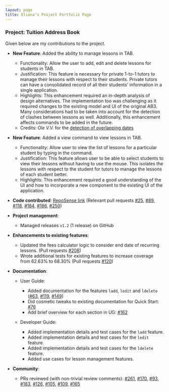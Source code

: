```yaml
---
layout: page
title: Eliana's Project Portfolio Page
---
```


### Project: Tuition Address Book

Given below are my contributions to the project.

* **New Feature**: Added the ability to manage lessons in TAB.
  * Functionality: Allow the user to add, edit and delete lessons for students in TAB.
  * Justification: This feature is necessary for private 1-to-1 tutors to manage their lessons with respect to their students. Private tutors can have a consolidated record of all their students' information in a single application.
  * Highlights: This enhancement required an in-depth analysis of design alternatives. The implementation too was challenging as it required changes to the existing model and UI of the original AB3. Many considerations had to be taken into account for the detection of clashes between lessons as well. Additionally, this enhancement affects commands to be added in the future.
  * Credits: *Ole V.V.* for the [detection of overlapping dates](https://stackoverflow.com/questions/60785426/)

* **New Feature**: Added a view command to view lessons in TAB.
  * Functionality: Allow user to view the list of lessons for a particular student by typing in the command.
  * Justification: This feature allows user to be able to select students to view their lessons without having to use the mouse. This isolates the lessons with respect to the student for tutors to manage the lessons of each student better.
  * Highlights: This enhancement required a good understanding of the UI and how to incorporate a new component to the existing UI of the application.

* **Code contributed**: [RepoSense link]() (Relevant pull requests [\#25](https://github.com/AY2122S1-CS2103T-F13-3/tp/pull/25), [\#89](https://github.com/AY2122S1-CS2103T-F13-3/tp/pull/89), [\#118](https://github.com/AY2122S1-CS2103T-F13-3/tp/pull/118), [\#184](https://github.com/AY2122S1-CS2103T-F13-3/tp/pull/184), [\#186](https://github.com/AY2122S1-CS2103T-F13-3/tp/pull/186), [\#250](https://github.com/AY2122S1-CS2103T-F13-3/tp/pull/250))

* **Project management**:
  * Managed releases `v1.2` (1 release) on GitHub

* **Enhancements to existing features**:
  * Updated the fees calculator logic to consider end date of recurring lessons. (Pull requests [\#208](https://github.com/AY2122S1-CS2103T-F13-3/tp/pull/208))
  * Wrote additional tests for existing features to increase coverage from 62.63% to 68.30% (Pull requests [\#120](https://github.com/AY2122S1-CS2103T-F13-3/tp/pull/120))

* **Documentation**:
  * User Guide:
    * Added documentation for the features `ladd`, `ledit` and `ldelete` ([\#63](https://github.com/AY2122S1-CS2103T-F13-3/tp/pull/63), [\#119](https://github.com/AY2122S1-CS2103T-F13-3/tp/pull/119), [\#149](https://github.com/AY2122S1-CS2103T-F13-3/tp/pull/149))
    * Did cosmetic tweaks to existing documentation for Quick Start: [\#76](https://github.com/AY2122S1-CS2103T-F13-3/tp/pull/76)
    * Add brief overview for each section in UG: [\#162](https://github.com/AY2122S1-CS2103T-F13-3/tp/pull/162)
    
  * Developer Guide:
    * Added implementation details and test cases for the `ladd` feature.
    * Added implementation details and test cases for the `ledit` feature.
    * Added implementation details and test cases for the `ldelete` feature.
    * Added use cases for lesson management features.
  
* **Community**:
  * PRs reviewed (with non-trivial review comments): [\#261](https://github.com/AY2122S1-CS2103T-F13-3/tp/pull/261), [\#170](https://github.com/AY2122S1-CS2103T-F13-3/tp/pull/170), [\#93](https://github.com/AY2122S1-CS2103T-F13-3/tp/pull/93), [\#183](https://github.com/AY2122S1-CS2103T-F13-3/tp/pull/183), [\#126](https://github.com/AY2122S1-CS2103T-F13-3/tp/pull/126), [\#105](https://github.com/AY2122S1-CS2103T-F13-3/tp/pull/105), [\#109](https://github.com/AY2122S1-CS2103T-F13-3/tp/pull/109), [\#165](https://github.com/AY2122S1-CS2103T-F13-3/tp/pull/165)
  
